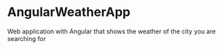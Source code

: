 # AngularWeatherApp
Web application with Angular that shows the weather of the city you are searching for

